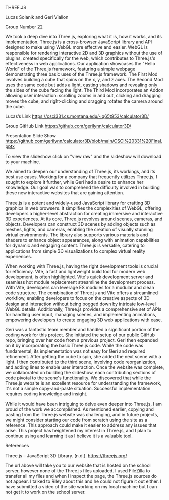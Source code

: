 THREE.JS

Lucas Solanik and Geri Viallon

Group Number 22

We took a deep dive into Three.js, exploring what it is, how it works, and its implementation. Three.js is a cross-browser JavaScript library and API designed to make using WebGL more effective and easier. WebGL is responsible for rendering interactive 2D and 3D graphics without the use of plugins, created specifically for the web, which contributes to Three.js's effectiveness in web applications. Our application showcases the "Hello World" of the Three.js framework, featuring a simple webpage demonstrating three basic uses of the Three.js framework. The First Mod involves building a cube that spins on the x, y, and z axes. The Second Mod uses the same code but adds a light, casting shadows and revealing only the sides of the cube facing the light. The Third Mod incorporates an Addon allowing user interaction: scrolling zooms in and out, clicking and dragging moves the cube, and right-clicking and dragging rotates the camera around the cube.

Lucas’s Link https://csci331.cs.montana.edu/~q65t953/calculator3D/

Group GitHub Link https://github.com/gerilynn/calculator3D/

Presentation Slide Show https://github.com/gerilynn/calculator3D/blob/main/CSCI%20331%20Final.pptx

To view the slideshow click on "view raw" and the slideshow will download to your machine.

We aimed to deepen our understanding of Three.js, its workings, and its best use cases. Working for a company that frequently utilizes Three.js, I sought to explore it further, while Geri had a desire to enhance her knowledge. Our goal was to comprehend the difficulty involved in building these new interactive websites that are gaining attention.

Three.js is a potent and widely-used JavaScript library for crafting 3D graphics in web browsers. It simplifies the complexities of WebGL, offering developers a higher-level abstraction for creating immersive and interactive 3D experiences. At its core, Three.js revolves around scenes, cameras, and objects. Developers can construct 3D scenes by adding objects such as meshes, lights, and cameras, enabling the creation of visually stunning virtual environments. The library also supports various materials and shaders to enhance object appearances, along with animation capabilities for dynamic and engaging content. Three.js is versatile, catering to applications from simple 3D visualizations to complex virtual reality experiences.

When working with Three.js, having the right development tools is crucial for efficiency. Vite, a fast and lightweight build tool for modern web development, is often highlighted. Vite's quick development server and seamless hot module replacement streamline the development process. With Vite, developers can leverage ES modules for a modular and clean code structure. The combination of Three.js and Vite offers a streamlined workflow, enabling developers to focus on the creative aspects of 3D design and interaction without being bogged down by intricate low-level WebGL details. Additionally, Three.js provides a comprehensive set of APIs for handling user input, managing scenes, and implementing animations, empowering developers to create engaging 3D web applications with ease.

Geri was a fantastic team member and handled a significant portion of the coding work for this project. She initiated the setup of our public GitHub repo, bringing over her code from a previous project. Geri then expanded on it by incorporating the basic Three.js code. While the code was fundamental, its implementation was not easy for Geri and required refinement. After getting the cube to spin, she added the next scene with a light. I then contributed to the third scene, involving code reorganization, and adding lines to enable user interaction. Once the website was complete, we collaborated on building the slideshow, each contributing sections of code pivotal to the scene's functionality. We discovered that while the Three.js website is an excellent resource for understanding the framework, it's not a simple copy-and-paste situation. Successful implementation requires coding knowledge and insight.

While it would have been intriguing to delve even deeper into Three.js, I am proud of the work we accomplished. As mentioned earlier, copying and pasting from the Three.js website was challenging, and in future projects, we might consider starting our code from scratch using the site as a reference. This approach could make it easier to address any issues that arise. This project has heightened my interest in Three.js, and I plan to continue using and learning it as I believe it is a valuable tool.

References

Three.js – JavaScript 3D Library. (n.d.). https://threejs.org/ 

The url above will take you to our website that is hosted on the school server, however none of the Three.js files uploaded. I used FileZilla to transfer all my files and when I inspect the page, the Three.js sources do not appear. I talked to Riley about this and he could not figure it out either. I have submitted a video of the site working on my local machine but I can not get it to work on the school server.
